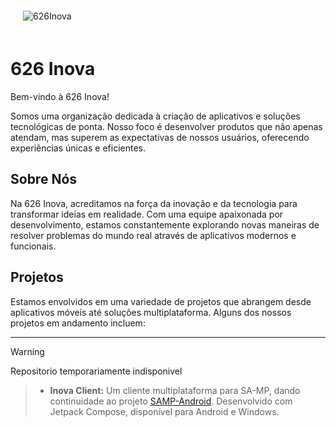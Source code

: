 
<div align="center" style="padding: 20px; display: inline-block;">
  <img src="https://github.com/user-attachments/assets/131dbea6-4808-4107-94e2-c52505b9e2c9" alt="626Inova" />
</div>


626 Inova
==========

Bem-vindo à 626 Inova! 

Somos uma organização dedicada à criação de aplicativos e soluções tecnológicas de ponta. 
Nosso foco é desenvolver produtos que não apenas atendam, mas superem as expectativas de nossos usuários, oferecendo experiências únicas e eficientes.

## Sobre Nós

Na 626 Inova, acreditamos na força da inovação e da tecnologia para transformar ideias em realidade. 
Com uma equipe apaixonada por desenvolvimento, estamos constantemente explorando novas maneiras de resolver problemas do mundo real através de aplicativos modernos e funcionais.

## Projetos

Estamos envolvidos em uma variedade de projetos que abrangem desde aplicativos móveis até soluções multiplataforma. Alguns dos nossos projetos em andamento incluem:

---
> [!WARNING]  
Repositorio temporariamente indisponivel
> - **Inova Client:**  Um cliente multiplataforma para SA-MP, dando continuidade ao projeto [SAMP-Android](https://github.com/SAMP-Android). Desenvolvido com Jetpack Compose, disponível para Android e Windows.

